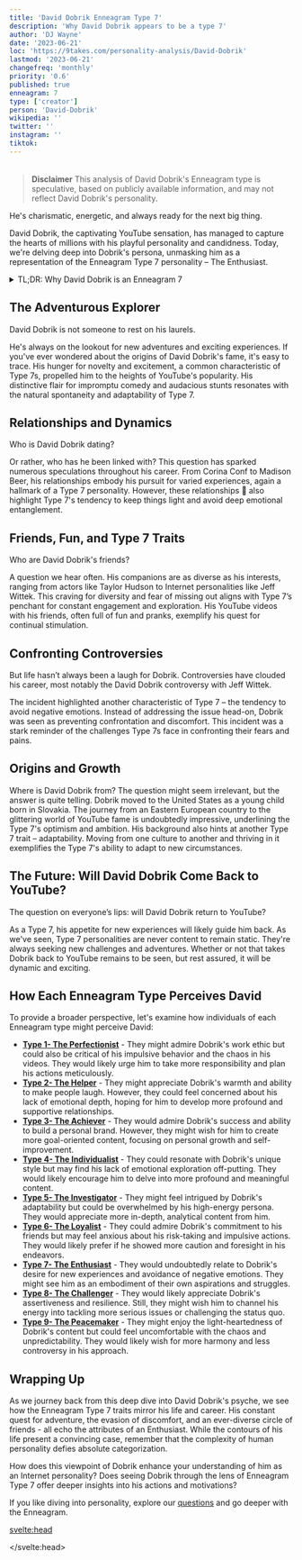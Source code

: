 ```yaml
---
title: 'David Dobrik Enneagram Type 7'
description: 'Why David Dobrik appears to be a type 7'
author: 'DJ Wayne'
date: '2023-06-21'
loc: 'https://9takes.com/personality-analysis/David-Dobrik'
lastmod: '2023-06-21'
changefreq: 'monthly'
priority: '0.6'
published: true
enneagram: 7
type: ['creator']
person: 'David-Dobrik'
wikipedia: ''
twitter: ''
instagram: ''
tiktok:
---
```


<!-- notes: dating, come back to youtube, where he is from, when did he become famous, controversy with jeff wittek, David Dobrik and Taylor Hudson, girlfriend friends -->

<script>
	import  PopCard  from "$lib/components/atoms/PopCard.svelte";
</script>

<div
  style="display: flex;
    justify-content: center;
    margin: 1rem 0;
  "
>
  <PopCard
    image={`/types/7s/${'David-Dobrik'}.webp`}
    showIcon={false}
    enneagramType="7"
    displayText="David Dobrik"
    subtext=""
  />
</div>

> **Disclaimer** This analysis of David Dobrik's Enneagram type is speculative, based on publicly available information, and may not reflect David Dobrik's personality.

<p class="firstLetter">He's charismatic, energetic, and always ready for the next big thing.</p>

David Dobrik, the captivating YouTube sensation, has managed to capture the hearts of millions with his playful personality and candidness. Today, we're delving deep into Dobrik's persona, unmasking him as a representation of the Enneagram Type 7 personality – The Enthusiast.

<details>
<summary class="accordion">TL;DR: Why David Dobrik is an Enneagram 7</summary>
<div class="panel">
<ul>
<li><b>The Ever-Seeking Enthusiast</b>: David Dobrik, the YouTube sensation, is an engaging example of an Enneagram Type 7 personality - The Enthusiast. Known for his energetic demeanor and adventurous spirit, Dobrik's perpetual pursuit of novelty, as seen in his diverse interests and relationships, aligns with Type 7’s quest for constant stimulation and fear of missing out.</li>
<li><b>The Inner Dynamics</b>: Beneath the fun-filled facade, Dobrik's internal world may be a constant whirl of planning the next exciting experience, as is common with Type 7 personalities. He likely grapples with the pressure of keeping things light-hearted, avoiding deeper emotions, and maintaining an image of endless enthusiasm, both privately and publicly.</li>
<li><b>Navigating Controversies</b>: Dobrik's avoidance of negative emotions during controversies, notably the incident with Jeff Wittek, connects with Type 7’s fear of pain and discomfort. It serves as a reminder of Type 7's childhood wounds, where they may have felt the need to maintain a cheerful exterior to cope with a fear of deprivation or pain.</li>
<li><b>Motivated by Desire for Freedom</b>: Dobrik's actions, whether it's his pursuit of varied experiences or his journey from Slovakia to YouTube fame, all trace back to the Type 7's core motivation – the desire for freedom and satisfaction. As a Type 7, Dobrik strives to evade limitations, seeking fulfillment in new experiences, mirroring his enthusiastic and dynamic personality.</li>
</ul>
  </div>
</details>

## The Adventurous Explorer

David Dobrik is not someone to rest on his laurels.

He's always on the lookout for new adventures and exciting experiences. If you've ever wondered about the origins of David Dobrik's fame, it's easy to trace. His hunger for novelty and excitement, a common characteristic of Type 7s, propelled him to the heights of YouTube's popularity. His distinctive flair for impromptu comedy and audacious stunts resonates with the natural spontaneity and adaptability of Type 7.

## Relationships and Dynamics

Who is David Dobrik dating?

Or rather, who has he been linked with? This question has sparked numerous speculations throughout his career. From Corina Conf to Madison Beer, his relationships embody his pursuit for varied experiences, again a hallmark of a Type 7 personality. However, these relationships 💑 also highlight Type 7's tendency to keep things light and avoid deep emotional entanglement.

## Friends, Fun, and Type 7 Traits

Who are David Dobrik's friends?

A question we hear often. His companions are as diverse as his interests, ranging from actors like Taylor Hudson to Internet personalities like Jeff Wittek. This craving for diversity and fear of missing out aligns with Type 7’s penchant for constant engagement and exploration. His YouTube videos with his friends, often full of fun and pranks, exemplify his quest for continual stimulation.

## Confronting Controversies

But life hasn’t always been a laugh for Dobrik. Controversies have clouded his career, most notably the David Dobrik controversy with Jeff Wittek.

The incident highlighted another characteristic of Type 7 – the tendency to avoid negative emotions. Instead of addressing the issue head-on, Dobrik was seen as preventing confrontation and discomfort. This incident was a stark reminder of the challenges Type 7s face in confronting their fears and pains.

## Origins and Growth

Where is David Dobrik from? The question might seem irrelevant, but the answer is quite telling. Dobrik moved to the United States as a young child born in Slovakia. The journey from an Eastern European country to the glittering world of YouTube fame is undoubtedly impressive, underlining the Type 7's optimism and ambition. His background also hints at another Type 7 trait – adaptability. Moving from one culture to another and thriving in it exemplifies the Type 7's ability to adapt to new circumstances.

## The Future: Will David Dobrik Come Back to YouTube?

The question on everyone’s lips: will David Dobrik return to YouTube?

As a Type 7, his appetite for new experiences will likely guide him back. As we've seen, Type 7 personalities are never content to remain static. They're always seeking new challenges and adventures. Whether or not that takes Dobrik back to YouTube remains to be seen, but rest assured, it will be dynamic and exciting.

## How Each Enneagram Type Perceives David

To provide a broader perspective, let's examine how individuals of each Enneagram type might perceive David:

- **[Type 1- The Perfectionist](/enneagram-corner/enneagram-type-1)** - They might admire Dobrik's work ethic but could also be critical of his impulsive behavior and the chaos in his videos. They would likely urge him to take more responsibility and plan his actions meticulously.
- **[Type 2- The Helper](/enneagram-corner/enneagram-type-2)** - They might appreciate Dobrik's warmth and ability to make people laugh. However, they could feel concerned about his lack of emotional depth, hoping for him to develop more profound and supportive relationships.
- **[Type 3- The Achiever](/enneagram-corner/enneagram-type-3)** - They would admire Dobrik's success and ability to build a personal brand. However, they might wish for him to create more goal-oriented content, focusing on personal growth and self-improvement.
- **[Type 4- The Individualist](/enneagram-corner/enneagram-type-4)** - They could resonate with Dobrik's unique style but may find his lack of emotional exploration off-putting. They would likely encourage him to delve into more profound and meaningful content.
- **[Type 5- The Investigator](/enneagram-corner/enneagram-type-5)** - They might feel intrigued by Dobrik's adaptability but could be overwhelmed by his high-energy persona. They would appreciate more in-depth, analytical content from him.
- **[Type 6- The Loyalist](/enneagram-corner/enneagram-type-6)** - They could admire Dobrik's commitment to his friends but may feel anxious about his risk-taking and impulsive actions. They would likely prefer if he showed more caution and foresight in his endeavors.
- **[Type 7- The Enthusiast](/enneagram-corner/enneagram-type-7)** - They would undoubtedly relate to Dobrik's desire for new experiences and avoidance of negative emotions. They might see him as an embodiment of their own aspirations and struggles.
- **[Type 8- The Challenger](/enneagram-corner/enneagram-type-8)** - They would likely appreciate Dobrik's assertiveness and resilience. Still, they might wish him to channel his energy into tackling more serious issues or challenging the status quo.
- **[Type 9- The Peacemaker](/enneagram-corner/enneagram-type-9)** - They might enjoy the light-heartedness of Dobrik's content but could feel uncomfortable with the chaos and unpredictability. They would likely wish for more harmony and less controversy in his approach.

## Wrapping Up

As we journey back from this deep dive into David Dobrik's psyche, we see how the Enneagram Type 7 traits mirror his life and career. His constant quest for adventure, the evasion of discomfort, and an ever-diverse circle of friends - all echo the attributes of an Enthusiast. While the contours of his life present a convincing case, remember that the complexity of human personality defies absolute categorization.

How does this viewpoint of Dobrik enhance your understanding of him as an Internet personality? Does seeing Dobrik through the lens of Enneagram Type 7 offer deeper insights into his actions and motivations?

If you like diving into personality, explore our <a href="/questions" >questions</a> and go deeper with the Enneagram.

<!-- todo good CTA ^ -->

<svelte:head>

<script type="application/ld+json">
  {
  "@context": "http://schema.org",
  "@graph": [
    {
      "@type": "Article",
      "articleBody": "This article explores the personality traits of David Dobrik from the perspective of the Enneagram Type 7. Known for his enthusiasm, adventure-seeking nature, and ability to entertain, David embodies many characteristics of Type 7 personalities. The article discusses various facets of David's life and career that demonstrate his Type 7 characteristics, including his YouTube success, inner world, controversies, and core motivation.",
      "creator": {
        "@type": "Person",
        "name": "DJ Wayne",
        "sameAs": ["https://www.instagram.com/djwayne3/", "https://www.youtube.com/@djwayne3", "https://www.linkedin.com/in/davidtwayne/", "https://twitter.com/djwayne3"
        ]
      },
      "author": {
        "@type": "Person",
        "name": "DJ Wayne",
        "sameAs": ["https://www.instagram.com/djwayne3/", "https://www.youtube.com/@djwayne3", "https://www.linkedin.com/in/davidtwayne/", "https://twitter.com/djwayne3"
        ]
      },
      "dateModified": {
        "@type": "Date",
        "@value": "2023-06-22"
      },
      "datePublished": {
        "@type": "Date",
        "@value": "2023-06-22"
      },
      "description": "This blog post examines why David Dobrik might be an Enneagram Type 7. It focuses on his personality traits, his motivations, his inner world, controversies he's faced, and how these elements might be related to the core attributes of a Type 7.",
      "headline": "Unraveling David Dobrik: An Insight Into His Enneagram Type 7 Personality",
      "image": {
        "@type": "ImageObject",
        "height": 900,
        "url": "https://9takes.com/types/7s/David-Dobrik.webp",
        "width": 900
      },
      "mainEntityOfPage": {
        "@id": "https://9takes.com/personality-analysis/David-Dobrik",
        "@type": "WebPage"
      },
      "mentions": {
        "@type": "Person",
        "name": "David Dobrik",
        "sameAs": ["https://en.wikipedia.org/wiki/David_Dobrik", "https://twitter.com/DavidDobrik", "https://www.instagram.com/daviddobrik/", "https://www.tiktok.com/@daviddobrik"]
      },
      "publisher": {
        "@type": "Organization",
        "sameAs": ["https://www.instagram.com/9takesdotcom/", "https://twitter.com/9takesdotcom"],
        "logo": {
          "@type": "ImageObject",
          "url": "https://9takes.com/brand/aero.png"
        },
        "name": "9takes"
      }
    },
    {
      "@type": "FAQPage",
      "mainEntity": [
        {
          "@type": "Question",
          "acceptedAnswer": {
            "@type": "Answer",
            "text": "David Dobrik exhibits many characteristics associated with Enneagram Type 7 personalities. This includes his enthusiasm, desire for new experiences, and entertainment ability. These characteristics are deeply rooted in his desire to avoid pain and pursue pleasure, which is a core motivation for Type 7 individuals."
          },
          "name": "Why is David Dobrik considered an Enneagram Type 7?"
        },
        {
          "@type": "Question",
          "acceptedAnswer": {
            "@type": "Answer",
            "text": "David's success on YouTube, his constant pursuit of new adventures, and his resilience in the face of controversies all indicate his Type 7 personality. Moreover, his constant energy and drive reflect the strengths and growth potential of Type 7 individuals."
          },
          "name": "What are some examples of David Dobrik's Type 7 characteristics?"
        },
        {
          "@type": "Question",
          "acceptedAnswer": {
            "@type": "Answer",
            "text": "David Dobrik is well-known for his charismatic and energetic personality. He is adventurous, fun-loving, and often tends to be in the public eye. However, these descriptions are based on public perception and his portrayed image in the media. To know his exact personality, one would have to know him personally."
          },
          "name": "What is David Dobrik's personality?"
        },
        {
          "@type": "Question",
          "acceptedAnswer": {
            "@type": "Answer",
            "text": "David Dobrik is an Enneagram type 7, also known as The Enthusiast. This Enneagram type is enthusiastic, adventurous, and pleasure-seeking, often motivated by a desire to be happy and avoid pain. Please note that this information is based on public information and not directly confirmed by David Dobrik himself."
          },
          "name": "What is David Dobrik's Enneagram type?"
        }
      ]
    }
  ]
}
</script>

</svelte:head>

<style lang="scss"></style>

